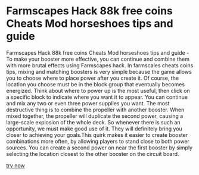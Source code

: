 # Farmscapes Hack 88k free coins Cheats Mod horseshoes tips and guide

Farmscapes Hack 88k free coins Cheats Mod horseshoes tips and guide - To make your booster more effective, you can continue and combine them with more brutal effects using Farmscapes hack. In farmscales cheats coins tips, mixing and matching boosters is very simple because the game allows you to choose where to place power after you create it. Of course, the location you choose must be in the block group that eventually becomes energized. Think about where to power up is the most useful, then click on a specific block to indicate where you want it to appear. You can continue and mix any two or even three power supplies you want. The most destructive thing is to combine the propeller with another booster. When mixed together, the propeller will duplicate the second power, causing a large-scale explosion of the whole deck. So whenever there is such an opportunity, we must make good use of it. They will definitely bring you closer to achieving your goals.This quirk makes it easier to create booster combinations more often, by allowing players to stand close to both power sources. You can create a second power on near the first booster by simply selecting the location closest to the other booster on the circuit board. 

<a href="https://bit.ly/3y2yirx">try now</a>
